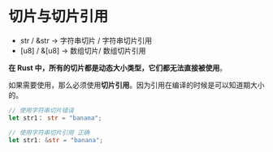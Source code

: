 # 切片与切片引用



- str  / &str     -> 字符串切片  / 字符串切片引用  
- [u8] / &[u8]   -> 数组切片/  数组切片引用



**在 Rust 中，所有的切片都是动态大小类型，它们都无法直接被使用**。

如果需要使用，那么必须使用**切片引用**。因为引用在编译的时候是可以知道期大小的。

```rust
// 使用字符串切片错误
let str1： str = "banana";

// 使用字符串切片引用 正确
let str1: &str = "banana";
```

